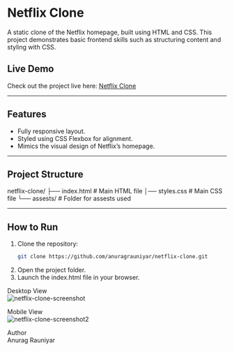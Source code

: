 # Netflix Clone  

A static clone of the Netflix homepage, built using HTML and CSS. This project demonstrates basic frontend skills such as structuring content and styling with CSS.  

## Live Demo

Check out the project live here: [Netflix Clone](https://anuragrauniyar.github.io/netflix-clone/)  

---

## Features  
- Fully responsive layout.  
- Styled using CSS Flexbox for alignment.  
- Mimics the visual design of Netflix’s homepage.  

---

## Project Structure  
netflix-clone/
├── index.html # Main HTML file
│── styles.css # Main CSS file
└── assests/ # Folder for assests used

---

## How to Run  
1. Clone the repository:  
   ```bash
   git clone https://github.com/anuragrauniyar/netflix-clone.git  
2. Open the project folder.
3. Launch the index.html file in your browser.


Desktop View<br>
![netflix-clone-screenshot](https://github.com/user-attachments/assets/fb15e682-93e5-46ba-a7ba-18cfa5f20f29)

Mobile View<br>
![netflix-clone-screenshot2](https://github.com/user-attachments/assets/32f92138-485a-4afc-92ca-460c93e07a66)

Author <br>
Anurag Rauniyar

